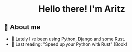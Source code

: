 <h1 align="center">Hello there! I'm Aritz</h1>

## 📝 About me
* 🔭 Lately I've been using Python, Django and some Rust.
* 📖 Last reading: "Speed up your Python with Rust" (Book)

